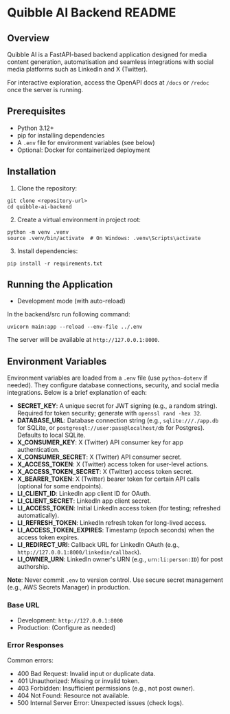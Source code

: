 # Quibble AI Backend README

## Overview

Quibble AI is a FastAPI-based backend application designed for media content generation, automatisation and seamless integrations with social media platforms such as LinkedIn and X (Twitter).

For interactive exploration, access the OpenAPI docs at `/docs` or `/redoc` once the server is running.

## Prerequisites

- Python 3.12+
- pip for installing dependencies
- A `.env` file for environment variables (see below)
- Optional: Docker for containerized deployment


## Installation

1. Clone the repository:

```
git clone <repository-url>
cd quibble-ai-backend
```

2. Create a virtual environment in project root:

```
python -m venv .venv
source .venv/bin/activate  # On Windows: .venv\Scripts\activate
```

3. Install dependencies:

```
pip install -r requirements.txt
```


## Running the Application

- Development mode (with auto-reload)

In the backend/src run following command:

```
uvicorn main:app --reload --env-file ../.env
```


The server will be available at `http://127.0.0.1:8000`.

## Environment Variables

Environment variables are loaded from a `.env` file (use `python-dotenv` if needed). They configure database connections, security, and social media integrations. Below is a brief explanation of each:

- **SECRET_KEY**: A unique secret for JWT signing (e.g., a random string). Required for token security; generate with `openssl rand -hex 32`.
- **DATABASE_URL**: Database connection string (e.g., `sqlite:///./app.db` for SQLite, or `postgresql://user:pass@localhost/db` for Postgres). Defaults to local SQLite.
- **X_CONSUMER_KEY**: X (Twitter) API consumer key for app authentication.
- **X_CONSUMER_SECRET**: X (Twitter) API consumer secret.
- **X_ACCESS_TOKEN**: X (Twitter) access token for user-level actions.
- **X_ACCESS_TOKEN_SECRET**: X (Twitter) access token secret.
- **X_BEARER_TOKEN**: X (Twitter) bearer token for certain API calls (optional for some endpoints).
- **LI_CLIENT_ID**: LinkedIn app client ID for OAuth.
- **LI_CLIENT_SECRET**: LinkedIn app client secret.
- **LI_ACCESS_TOKEN**: Initial LinkedIn access token (for testing; refreshed automatically).
- **LI_REFRESH_TOKEN**: LinkedIn refresh token for long-lived access.
- **LI_ACCESS_TOKEN_EXPIRES**: Timestamp (epoch seconds) when the access token expires.
- **LI_REDIRECT_URI**: Callback URL for LinkedIn OAuth (e.g., `http://127.0.0.1:8000/linkedin/callback`).
- **LI_OWNER_URN**: LinkedIn owner's URN (e.g., `urn:li:person:ID`) for post authorship.

**Note**: Never commit `.env` to version control. Use secure secret management (e.g., AWS Secrets Manager) in production.

### Base URL

- Development: `http://127.0.0.1:8000`
- Production: (Configure as needed)


### Error Responses

Common errors:

- 400 Bad Request: Invalid input or duplicate data.
- 401 Unauthorized: Missing or invalid token.
- 403 Forbidden: Insufficient permissions (e.g., not post owner).
- 404 Not Found: Resource not available.
- 500 Internal Server Error: Unexpected issues (check logs).